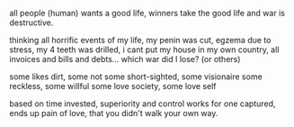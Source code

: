 all people (human) wants a good life, winners take the good life and war is destructive.

thinking all horrific events of my life, my penin was cut, egzema due to stress, my 4 teeth was drilled, i cant put my house in my own country, all invoices and bills and debts... which war did I lose? (or others)

some likes dirt, some not
some short-sighted, some visionaire
some reckless, some willful
some love society, some love self

based on time invested, superiority and control works for one captured, ends up pain of love, that you didn't walk your own way.